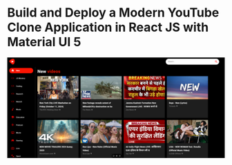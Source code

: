 # Build and Deploy a Modern YouTube Clone Application in React JS with Material UI 5

![YouTube](./public/123.png)
